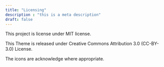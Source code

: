 ```yaml
---
title: "Licensing"
description : "this is a meta description"
draft: false
---
```

This project is license under MIT license.

This Theme is released under Creative Commons Attribution 3.0 (CC-BY-3.0) License.

The icons are acknowledge where appropriate.
